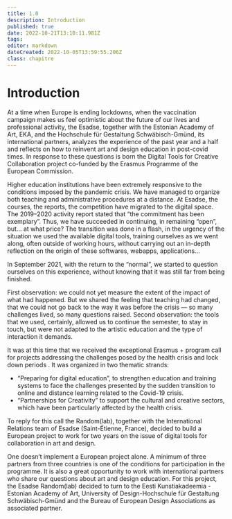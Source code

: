 ```yaml
---
title: 1.0
description: Introduction
published: true
date: 2022-10-21T13:10:11.981Z
tags: 
editor: markdown
dateCreated: 2022-10-05T13:59:55.206Z
class: chapitre
---
```


# Introduction

At a time when Europe is ending lockdowns, when the vaccination campaign makes us feel optimistic about the future of our lives and professional activity, the Esadse, together with the Estonian Academy of Art, EKA, and the Hochschule für Gestaltung Schwäbisch-Gmünd, its international partners, analyzes the experience of the past year and a half and reflects on how to reinvent art and design education in post-covid times. In response to these questions is born the Digital Tools for Creative Collaboration project co-funded by the Erasmus Programme of the European Commission.

Higher education institutions have been extremely responsive to the conditions imposed by the pandemic crisis. We have managed to organize both teaching and administrative procedures at a distance.  At Esadse, the courses, the reports, the competition have migrated to the digital space. The 2019–2020 activity report stated that “the commitment has been exemplary”. Thus, we have succeeded in continuing, in remaining “open”, but... at what price?  The transition was done in a flash, in the urgency of the situation we used the available digital tools, training ourselves as we went along, often outside of working hours, without carrying out an in-depth reflection on the origin of these softwares, webapps, applications... 

In September 2021, with the return to the “normal”, we started to question ourselves on this experience, without knowing that it was still far from being finished. 

First observation: we could not yet measure the extent of the impact of what had happened. But we shared the feeling that teaching had changed, that we could not go back to the way it was before the crisis — so many challenges lived, so many questions raised. Second observation: the tools that we used, certainly, allowed us to continue the semester, to stay in touch, but were not adapted to the artistic education and the type of interaction it demands. 

It was at this time that we received the exceptional Erasmus + program call for projects addressing the challenges posed by the health crisis and lock down periods . It was organized in two thematic strands:
* “Preparing for digital education”, to strengthen education and training systems to face the challenges presented by the sudden transition to online and distance learning related to the Covid-19 crisis.
* “Partnerships for Creativity” to support the cultural and creative sectors, which have been particularly affected by the health crisis. 

To reply for this call the Random(lab), together with the International Relations team of Esadse (Saint-Étienne, France), decided to build a European project to work for two years on the issue of digital tools for collaboration in art and design.

One doesn’t implement a European project alone. A minimum of three partners from three countries is one of the conditions for participation in the programme. It is also a great opportunity to work with international partners who share our questions about art and design education. For this project, the Esadse Random(lab) decided to turn to the Eesti Kunstiakadeemia - Estonian Academy of Art, University of Design-Hochschule für Gestaltung Schwäbisch-Gmünd and the Bureau of European Design Associations as associated partner. 